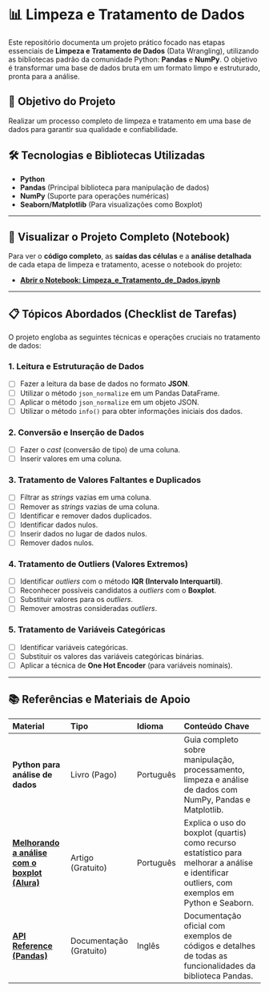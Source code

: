# 📊 Limpeza e Tratamento de Dados

Este repositório documenta um projeto prático focado nas etapas essenciais de **Limpeza e Tratamento de Dados** (Data Wrangling), utilizando as bibliotecas padrão da comunidade Python: **Pandas** e **NumPy**. O objetivo é transformar uma base de dados bruta em um formato limpo e estruturado, pronta para a análise.

## 🎯 Objetivo do Projeto

Realizar um processo completo de limpeza e tratamento em uma base de dados para garantir sua qualidade e confiabilidade.

## 🛠️ Tecnologias e Bibliotecas Utilizadas

* **Python**
* **Pandas** (Principal biblioteca para manipulação de dados)
* **NumPy** (Suporte para operações numéricas)
* **Seaborn/Matplotlib** (Para visualizações como Boxplot)

---

## 🔎 Visualizar o Projeto Completo (Notebook)

Para ver o **código completo**, as **saídas das células** e a **análise detalhada** de cada etapa de limpeza e tratamento, acesse o notebook do projeto:

* [**Abrir o Notebook: Limpeza_e_Tratamento_de_Dados.ipynb**](https://github.com/Rafael86rj/Limpeza-e-tratamento-de-dados/blob/4c311354e417eee8baadc8d3909d1f3a8868bcad/Limpeza_e_Tratamento_de_Dados.ipynb)

---

## 📋 Tópicos Abordados (Checklist de Tarefas)

O projeto engloba as seguintes técnicas e operações cruciais no tratamento de dados:

### 1. Leitura e Estruturação de Dados

* [ ] Fazer a leitura da base de dados no formato **JSON**.
* [ ] Utilizar o método `json_normalize` em um Pandas DataFrame.
* [ ] Aplicar o método `json_normalize` em um objeto JSON.
* [ ] Utilizar o método `info()` para obter informações iniciais dos dados.

### 2. Conversão e Inserção de Dados

* [ ] Fazer o *cast* (conversão de tipo) de uma coluna.
* [ ] Inserir valores em uma coluna.

### 3. Tratamento de Valores Faltantes e Duplicados

* [ ] Filtrar as *strings* vazias em uma coluna.
* [ ] Remover as *strings* vazias de uma coluna.
* [ ] Identificar e remover dados duplicados.
* [ ] Identificar dados nulos.
* [ ] Inserir dados no lugar de dados nulos.
* [ ] Remover dados nulos.

### 4. Tratamento de Outliers (Valores Extremos)

* [ ] Identificar *outliers* com o método **IQR (Intervalo Interquartil)**.
* [ ] Reconhecer possíveis candidatos a *outliers* com o **Boxplot**.
* [ ] Substituir valores para os *outliers*.
* [ ] Remover amostras consideradas *outliers*.

### 5. Tratamento de Variáveis Categóricas

* [ ] Identificar variáveis categóricas.
* [ ] Substituir os valores das variáveis categóricas binárias.
* [ ] Aplicar a técnica de **One Hot Encoder** (para variáveis nominais).

---

## 📚 Referências e Materiais de Apoio

| Material | Tipo | Idioma | Conteúdo Chave |
| :--- | :--- | :--- | :--- |
| **Python para análise de dados** | Livro (Pago) | Português | Guia completo sobre manipulação, processamento, limpeza e análise de dados com NumPy, Pandas e Matplotlib. |
| **[Melhorando a análise com o boxplot (Alura)](https://www.alura.com.br/artigos/melhorando-a-analise-com-o-boxplot)** | Artigo (Gratuito) | Português | Explica o uso do boxplot (quartis) como recurso estatístico para melhorar a análise e identificar outliers, com exemplos em Python e Seaborn. |
| **[API Reference (Pandas)](https://pandas.pydata.org/docs/reference/index.html)** | Documentação (Gratuito) | Inglês | Documentação oficial com exemplos de códigos e detalhes de todas as funcionalidades da biblioteca Pandas. |
